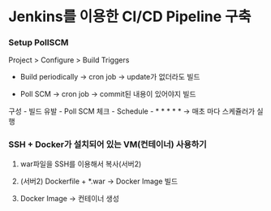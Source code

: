 # Jenkins를 이용한 CI/CD Pipeline 구축



### Setup PollSCM

Project > Configure > Build Triggers

- Build periodically -> cron job -> update가 없더라도 빌드

- Poll SCM -> cron job -> commit된 내용이 있어야지 빌드



구성 - 빌드 유발 - Poll SCM 체크 - Schedule - * * * * *  -> 매초 마다 스케쥴러가 실행 



### SSH + Docker가 설치되어 있는 VM(컨테이너) 사용하기

1.  war파일을 SSH를 이용해서 복사(서버2)

2. (서버2) Dockerfile + *.war -> Docker Image 빌드

3. Docker Image -> 컨테이너 생성






